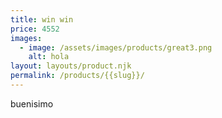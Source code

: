 ```yaml
---
title: win win
price: 4552
images:
  - image: /assets/images/products/great3.png
    alt: hola
layout: layouts/product.njk
permalink: /products/{{slug}}/
---
```

buenisimo

